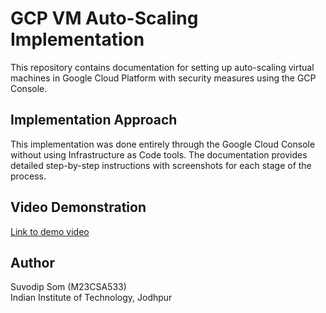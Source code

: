 # GCP VM Auto-Scaling Implementation 

This repository contains documentation for setting up auto-scaling virtual machines in Google Cloud Platform with security measures using the GCP Console.

## Implementation Approach
This implementation was done entirely through the Google Cloud Console without using Infrastructure as Code tools. The documentation provides detailed step-by-step instructions with screenshots for each stage of the process.

## Video Demonstration
[Link to demo video](https://youtu.be/gQxDO1bvn9U)

## Author
Suvodip Som (M23CSA533)  
Indian Institute of Technology, Jodhpur
